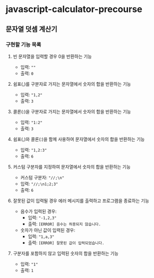 # javascript-calculator-precourse

## 문자열 덧셈 계산기

### 구현할 기능 목록

1. 빈 문자열을 입력할 경우 0을 반환하는 기능

   - 입력: `""`
   - 출력: `0`

2. 쉼표(,)를 구분자로 가지는 문자열에서 숫자의 합을 반환하는 기능

   - 입력: `"1,2"`
   - 출력: `3`

3. 콜론(:)을 구분자로 가지는 문자열에서 숫자의 합을 반환하는 기능

   - 입력: `"1:2"`
   - 출력: `3`

4. 쉼표(,)와 콜론(:)을 함께 사용하여 문자열에서 숫자의 합을 반환하는 기능

   - 입력: `"1,2:3"`
   - 출력: `6`

5. 커스텀 구분자를 지정하여 문자열에서 숫자의 합을 반환하는 기능

   - 커스텀 구분자: `"//;\n"`
   - 입력: `"//;\n1;2;3"`
   - 출력: `6`

6. 잘못된 값이 입력될 경우 에러 메시지를 출력하고 프로그램을 종료하는 기능
   - 음수가 입력된 경우:
     - 입력: `"-1,2,3"`
     - 출력: `[ERROR] 음수는 허용되지 않습니다.`
   - 숫자가 아닌 값이 입력된 경우:
     - 입력: `"1,a,3"`
     - 출력: `[ERROR] 잘못된 값이 입력되었습니다.`
7. 구분자를 포함하지 않고 입력된 숫자의 합을 반환하는 기능
   - 입력: `"1"`
   - 출력: `1`
